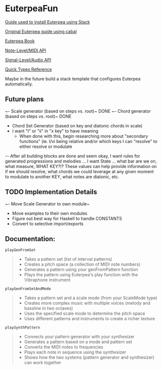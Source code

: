 # EuterpeaFun

[Guide used to install Euterpea using Stack](https://gist.github.com/hs211216/f2b08c9470f4703660bcabbc5ec39ac1)

[Original Euterpea guide using cabal](https://www.euterpea.com/)

[Euterpea Book](https://www.cs.yale.edu/homes/hudak/Papers/HSoM.pdf)

[Note-Level/MIDI API](https://www.euterpea.com/api/euterpea-api/note-level-api/)

[Signal-Level/Audio API](https://www.euterpea.com/api/euterpea-api/signal-level-api/)

[Quick Types Reference](https://www.euterpea.com/wp-content/uploads/2016/12/Euterpea_Quick_Reference.pdf)

Maybe in the future build a stack template that configures Euterpea automatically.

## Future plans

~- Scale generator (based on steps vs. root)~ DONE
~- Chord generator (based on steps vs. root)~ DONE

- Chord Set Generator (based on key and diatonic chords in scale)
- I want "I" or "ii" in "x key" to have meaning
  - When done with this, begin researching more about "secondary functions" (ie. I/vi being relative and/or which keys I can "resolve" to either resolve or modulate

-- After all building blocks are done and seem okay, I want rules for generated progressions and melodies ... I want State ... what bar are we on, what measure, WHAT KEY?!? These values can help provide information on if we should resolve, what chords we could leverage at any given moment to modulate to another KEY, what notes are diatonic, etc.

## TODO Implementation Details

~- Move Scale Generator to own module~

- Move examples to their own modules
- Figure out best way for Haskell to handle CONSTANTS
- Convert to selective import/exports

## Documentation:

`playGenFromSet`

> - Takes a pattern set (list of interval patterns)
> - Creates a pitch space (a collection of MIDI note numbers)
> - Generates a pattern using your genFromPattern function
> - Plays the pattern using Euterpea's play function with the Vibraphone instrument

`playGenFromSetAndMode`

> - Takes a pattern set and a scale mode (from your ScaleMode type)
> - Creates more complex music with multiple voices (melody and bassline in two octaves)
> - Uses the specified scale mode to determine the pitch space
> - Uses different patterns and instruments to create a richer texture

`playSynthPattern`

> - Connects your pattern generator with your synthesizer
> - Generates a pattern based on a mode and pattern set
> - Converts the MIDI notes to frequencies
> - Plays each note in sequence using the synthesizer
> - Shows how the two systems (pattern generator and synthesizer) can work together
